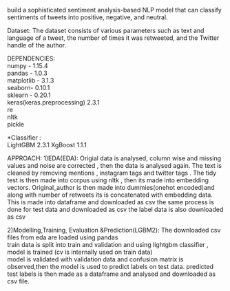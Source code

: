 build a sophisticated sentiment analysis-based NLP model that can classify sentiments of tweets into positive, negative, and neutral.

Dataset:
The dataset consists of various parameters such as text and language of a tweet, the number of times it was retweeted, and the Twitter handle of the author.


DEPENDENCIES:																				
numpy - 1.15.4    			                                                                    
pandas - 1.0.3     					                                                                             
matplotlib - 3.1.3  		   			                                                           
seaborn- 0.10.1     		                                                                    
sklearn - 0.20.1    		    				                                                      
keras(keras.preprocessing) 2.3.1                                                                     
re                                                                             
nltk    	    	                                                                                                     							
pickle	

*Classifier :  
			LightGBM  2.3.1
			XgBoost 1.1.1


APPROACH:
1)EDA(EDA):
Origial data is analysed, column wise and missing values and noise are corrected , then the data is analysed again.
The text is cleaned by removing mentions , instagram tags and twitter tags .
The tidy test is then made into corpus using nltk , then its made into embedding vectors.
Original_author is then made into dummies(onehot encoded)and along with number of retweets its is concatenated with embedding data.
This is made into dataframe and downloaded as csv
the same process is done for test data and downloaded as csv
the label data is also downloaded as csv 

2)Modelling,Training, Evaluation &Prediction(LGBM2):
The downloaded csv files from eda are loaded using pandas								
train data is split into train and validation  and using lightgbm classifier , model is trained (cv is internally used on train data)						
model is validated with validation data and confusion matrix is observed,then the model is used to predict labels on test data.
predicted test labels is  then made as a dataframe and analysed and downloaded as csv file.


